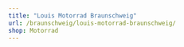 ```yaml
---
title: "Louis Motorrad Braunschweig"
url: /braunschweig/louis-motorrad-braunschweig/
shop: Motorrad
---
```

